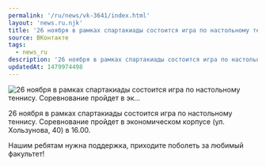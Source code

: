 ```yaml
---
permalink: '/ru/news/vk-3641/index.html'
layout: 'news.ru.njk'
title: '26 ноября в рамках спартакиады состоится игра по настольному теннису. Соревнование пройдет в эк'
source: ВКонтакте
tags:
  - news_ru
description: '26 ноября в рамках спартакиады состоится игра по настольному теннису. Соревнование пройдет в эк…'
updatedAt: 1479974498
---
```

![26 ноября в рамках спартакиады состоится игра по настольному теннису. Соревнование пройдет в эк…](https://sun9-26.userapi.com/impf/c636731/v636731484/34fb9/MxqarLpBC-s.jpg?size=1280x720&quality=96&sign=97d878acbabd62c15b65406ca0e6a2a0&c_uniq_tag=TrC8DaVgFllRqdNhF-d99sgIYVBlYBSBXksGhjC5fa4&type=album)

26 ноября в рамках спартакиады состоится игра по настольному теннису. Соревнование пройдет в экономическом корпусе (ул. Хользунова, 40) в 16.00.

Нашим ребятам нужна поддержка, приходите поболеть за любимый факультет!

